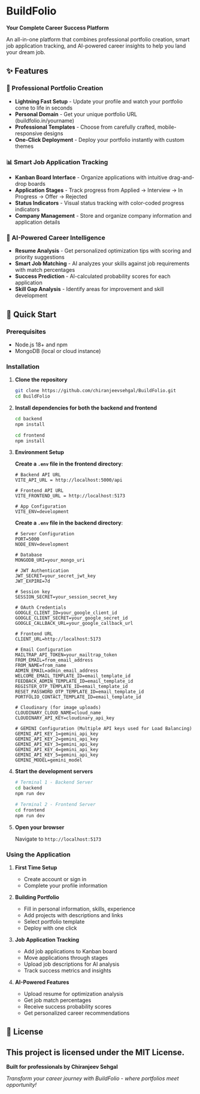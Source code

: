 # BuildFolio 
**Your Complete Career Success Platform**

An all-in-one platform that combines professional portfolio creation, smart job application tracking, and AI-powered career insights to help you land your dream job.

## ✨ Features

### 🎨 Professional Portfolio Creation
- **Lightning Fast Setup** - Update your profile and watch your portfolio come to life in seconds
- **Personal Domain** - Get your unique portfolio URL (buildfolio.in/yourname)
- **Professional Templates** - Choose from carefully crafted, mobile-responsive designs
- **One-Click Deployment** - Deploy your portfolio instantly with custom themes

### 📊 Smart Job Application Tracking
- **Kanban Board Interface** - Organize applications with intuitive drag-and-drop boards
- **Application Stages** - Track progress from Applied → Interview → In Progress → Offer → Rejected
- **Status Indicators** - Visual status tracking with color-coded progress indicators
- **Company Management** - Store and organize company information and application details

### 🤖 AI-Powered Career Intelligence
- **Resume Analysis** - Get personalized optimization tips with scoring and priority suggestions
- **Smart Job Matching** - AI analyzes your skills against job requirements with match percentages
- **Success Prediction** - AI-calculated probability scores for each application
- **Skill Gap Analysis** - Identify areas for improvement and skill development

## 🚀 Quick Start

### Prerequisites
- Node.js 18+ and npm
- MongoDB (local or cloud instance)

### Installation

1. **Clone the repository**
   ```bash
   git clone https://github.com/chiranjeevsehgal/BuildFolio.git
   cd BuildFolio
   ```

2. **Install dependencies for both the backend and frontend**
   ```bash
   cd backend
   npm install

   cd frontend
   npm install
   ```

3. **Environment Setup**
   
   **Create a `.env` file in the frontend directory**:
   ```env
   # Backend API URL
   VITE_API_URL = http://localhost:5000/api
   
   # Frontend API URL
   VITE_FRONTEND_URL = http://localhost:5173
   
   # App Configuration
   VITE_ENV=development

   ```
   
   **Create a `.env` file in the backend directory**:
   ```env
   # Server Configuration
   PORT=5000
   NODE_ENV=development
   
   # Database
   MONGODB_URI=your_mongo_uri
   
   # JWT Authentication
   JWT_SECRET=your_secret_jwt_key
   JWT_EXPIRE=7d

   # Session key
   SESSION_SECRET=your_session_secret_key

   # OAuth Credentials
   GOOGLE_CLIENT_ID=your_google_client_id
   GOOGLE_CLIENT_SECRET=your_google_secret_id
   GOOGLE_CALLBACK_URL=your_google_callback_url

   # Frontend URL
   CLIENT_URL=http://localhost:5173
   
   # Email Configuration
   MAILTRAP_API_TOKEN=your_mailtrap_token
   FROM_EMAIL=from_email_address
   FROM_NAME=from_name
   ADMIN_EMAIL=admin_email_address
   WELCOME_EMAIL_TEMPLATE_ID=email_template_id
   FEEDBACK_ADMIN_TEMPLATE_ID=email_template_id
   REGISTER_OTP_TEMPLATE_ID=email_template_id
   RESET_PASSWORD_OTP_TEMPLATE_ID=email_template_id
   PORTFOLIO_CONTACT_TEMPLATE_ID=email_template_id

   # Cloudinary (for image uploads)
   CLOUDINARY_CLOUD_NAME=cloud_name
   CLOUDINARY_API_KEY=cloudinary_api_key

   # GEMINI Configuration (Multiple API keys used for Load Balancing)
   GEMINI_API_KEY_1=gemini_api_key
   GEMINI_API_KEY_2=gemini_api_key
   GEMINI_API_KEY_3=gemini_api_key
   GEMINI_API_KEY_4=gemini_api_key
   GEMINI_API_KEY_5=gemini_api_key
   GEMINI_MODEL=gemini_model
   ```

4. **Start the development servers**
   ```bash
   # Terminal 1 - Backend Server
   cd backend
   npm run dev
   
   # Terminal 2 - Frontend Server  
   cd frontend
   npm run dev
   ```

5. **Open your browser**
   
   Navigate to `http://localhost:5173`


### Using the Application

1. **First Time Setup**
   - Create account or sign in
   - Complete your profile information

2. **Building Portfolio**
   - Fill in personal information, skills, experience
   - Add projects with descriptions and links
   - Select portfolio template
   - Deploy with one click

3. **Job Application Tracking**
   - Add job applications to Kanban board
   - Move applications through stages
   - Upload job descriptions for AI analysis
   - Track success metrics and insights

4. **AI-Powered Features**
   - Upload resume for optimization analysis
   - Get job match percentages
   - Receive success probability scores
   - Get personalized career recommendations

## 📄 License

This project is licensed under the MIT License.
---

**Built for professionals by Chiranjeev Sehgal**

*Transform your career journey with BuildFolio - where portfolios meet opportunity!*